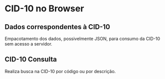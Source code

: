 # CID-10 no Browser

## Dados correspondentes à CID-10
Empacotamento dos dados, possivelmente JSON, para consumo da CID-10 sem acesso a servidor.

## CID-10 Consulta
Realiza busca na CID-10 por código ou por descrição. 
